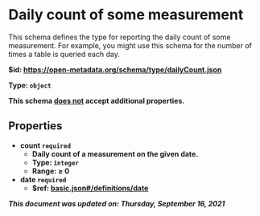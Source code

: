 # Daily count of some measurement

This schema defines the type for reporting the daily count of some measurement. For example, you might use this schema for the number of times a table is queried each day.

<b id="https/open-metadata.org/schema/type/dailycount.json">&#36;id: https://open-metadata.org/schema/type/dailyCount.json

Type: `object`

This schema <u>does not</u> accept additional properties.

## Properties
 - **count** `required`
	 - Daily count of a measurement on the given date.
	 - Type: `integer`
	 - Range:  &ge; 0
 - **date** `required`
	 - $ref: [basic.json#/definitions/date](basic.md#date)


_This document was updated on: Thursday, September 16, 2021_